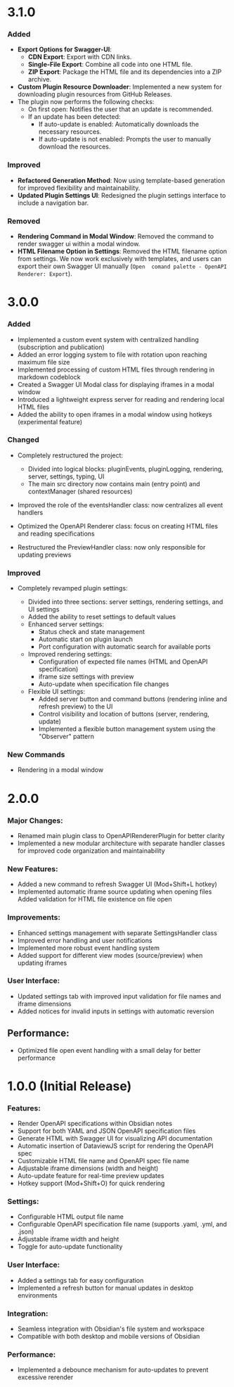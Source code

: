 # 3.1.0

### Added

- **Export Options for Swagger-UI**:
  - **CDN Export**: Export with CDN links.
  - **Single-File Export**: Combine all code into one HTML file.
  - **ZIP Export**: Package the HTML file and its dependencies into a ZIP archive.
- **Custom Plugin Resource Downloader**: Implemented a new system for downloading plugin resources from GitHub Releases.
- The plugin now performs the following checks:
  - On first open: Notifies the user that an update is recommended.
  - If an update has been detected:
    - If auto-update is enabled: Automatically downloads the necessary resources.
    - If auto-update is not enabled: Prompts the user to manually download the resources.

### Improved

- **Refactored Generation Method**: Now using template-based generation for improved flexibility and maintainability.
- **Updated Plugin Settings UI**: Redesigned the plugin settings interface to include a navigation bar.

### Removed

- **Rendering Command in Modal Window**: Removed the command to render swagger ui within a 
  modal window.
- **HTML Filename Option in Settings**: Removed the HTML filename option from settings. We now 
  work exclusively with templates, and users can export their own Swagger UI manually (`Open 
  comand palette - OpenAPI Renderer: Export`).

# 3.0.0

### Added

- Implemented a custom event system with centralized handling (subscription and publication)
- Added an error logging system to file with rotation upon reaching maximum file size
- Implemented processing of custom HTML files through rendering in markdown codeblock
- Created a Swagger UI Modal class for displaying iframes in a modal window
- Introduced a lightweight express server for reading and rendering local HTML files
- Added the ability to open iframes in a modal window using hotkeys (experimental feature)

### Changed

- Completely restructured the project:

  - Divided into logical blocks: pluginEvents, pluginLogging, rendering, server, settings, 
    typing, UI 
  - The main src directory now contains main (entry point) and contextManager (shared resources)


- Improved the role of the eventsHandler class: now centralizes all event handlers
- Optimized the OpenAPI Renderer class: focus on creating HTML files and reading specifications
- Restructured the PreviewHandler class: now only responsible for updating previews

### Improved

- Completely revamped plugin settings:

  - Divided into three sections: server settings, rendering settings, and UI settings 
  - Added the ability to reset settings to default values 
  - Enhanced server settings:
    - Status check and state management 
    - Automatic start on plugin launch 
    - Port configuration with automatic search for available ports 
  - Improved rendering settings:
    - Configuration of expected file names (HTML and OpenAPI specification)
    - iframe size settings with preview 
    - Auto-update when specification file changes 
  - Flexible UI settings:
    - Added server button and command buttons (rendering inline and refresh preview) to the UI
    - Control visibility and location of buttons (server, rendering, update)
    - Implemented a flexible button management system using the "Observer" pattern

### New Commands

- Rendering in a modal window

# 2.0.0

### Major Changes:

- Renamed main plugin class to OpenAPIRendererPlugin for better clarity
- Implemented a new modular architecture with separate handler classes for improved code 
  organization and maintainability

### New Features:

- Added a new command to refresh Swagger UI (Mod+Shift+L hotkey)
- Implemented automatic iframe source updating when opening files
Added validation for HTML file existence on file open

### Improvements:

- Enhanced settings management with separate SettingsHandler class
- Improved error handling and user notifications
- Implemented more robust event handling system
- Added support for different view modes (source/preview) when updating iframes

### User Interface:

- Updated settings tab with improved input validation for file names and iframe dimensions
- Added notices for invalid inputs in settings with automatic reversion

## Performance:

- Optimized file open event handling with a small delay for better performance

# 1.0.0 (Initial Release)

### Features:
- Render OpenAPI specifications within Obsidian notes
- Support for both YAML and JSON OpenAPI specification files
- Generate HTML with Swagger UI for visualizing API documentation
- Automatic insertion of DataviewJS script for rendering the OpenAPI spec
- Customizable HTML file name and OpenAPI spec file name
- Adjustable iframe dimensions (width and height)
- Auto-update feature for real-time preview updates
- Hotkey support (Mod+Shift+O) for quick rendering

### Settings:
- Configurable HTML output file name
- Configurable OpenAPI specification file name (supports .yaml, .yml, and .json)
- Adjustable iframe width and height
- Toggle for auto-update functionality

### User Interface:
- Added a settings tab for easy configuration
- Implemented a refresh button for manual updates in desktop environments

### Integration:
- Seamless integration with Obsidian's file system and workspace
- Compatible with both desktop and mobile versions of Obsidian

### Performance:
- Implemented a debounce mechanism for auto-updates to prevent excessive rerender





